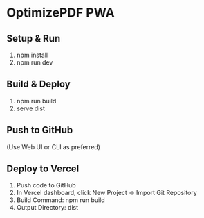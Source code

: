 # OptimizePDF PWA

## Setup & Run
1. npm install
2. npm run dev

## Build & Deploy
1. npm run build
2. serve dist

## Push to GitHub
(Use Web UI or CLI as preferred)

## Deploy to Vercel
1. Push code to GitHub
2. In Vercel dashboard, click New Project → Import Git Repository
3. Build Command: npm run build
4. Output Directory: dist
